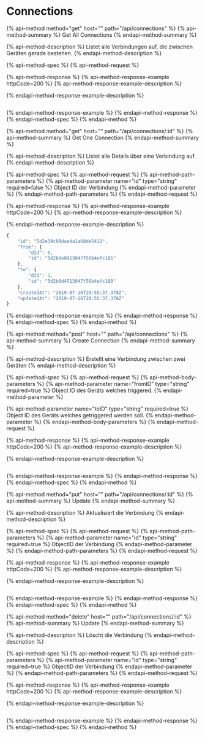 # Connections

{% api-method method="get" host="" path="/api/connections" %}
{% api-method-summary %}
Get All Connections
{% endapi-method-summary %}

{% api-method-description %}
Listet alle Verbindungen auf, die zwischen Geräten gerade bestehen.
{% endapi-method-description %}

{% api-method-spec %}
{% api-method-request %}

{% api-method-response %}
{% api-method-response-example httpCode=200 %}
{% api-method-response-example-description %}

{% endapi-method-response-example-description %}

```

```
{% endapi-method-response-example %}
{% endapi-method-response %}
{% endapi-method-spec %}
{% endapi-method %}

{% api-method method="get" host="" path="/api/connections/:id" %}
{% api-method-summary %}
Get One Connection
{% endapi-method-summary %}

{% api-method-description %}
Listet alle Details über eine Verbindung auf.
{% endapi-method-description %}

{% api-method-spec %}
{% api-method-request %}
{% api-method-path-parameters %}
{% api-method-parameter name="id" type="string" required=false %}
Object ID der Verbindung
{% endapi-method-parameter %}
{% endapi-method-path-parameters %}
{% endapi-method-request %}

{% api-method-response %}
{% api-method-response-example httpCode=200 %}
{% api-method-response-example-description %}

{% endapi-method-response-example-description %}

```javascript
{
    "id": "5d2e39c99daeda1a68de5411",
    "from": {
        "dId": 0,
        "id": "5d2b8e0913047f50b4efc181"
    },
    "to": {
        "dId": 1,
        "id": "5d2b8d4513047f50b4efc180"
    },
    "createdAt": "2019-07-16T20:55:37.378Z",
    "updatedAt": "2019-07-16T20:55:37.378Z"
}
```
{% endapi-method-response-example %}
{% endapi-method-response %}
{% endapi-method-spec %}
{% endapi-method %}

{% api-method method="post" host="" path="/api/connections" %}
{% api-method-summary %}
Create Connection
{% endapi-method-summary %}

{% api-method-description %}
Erstellt eine Verbindung zwischen zwei Geräten
{% endapi-method-description %}

{% api-method-spec %}
{% api-method-request %}
{% api-method-body-parameters %}
{% api-method-parameter name="fromID" type="string" required=true %}
Object ID des Geräts welches triggered.
{% endapi-method-parameter %}

{% api-method-parameter name="toID" type="string" required=true %}
Object ID des Geräts welches getriggered werden soll.
{% endapi-method-parameter %}
{% endapi-method-body-parameters %}
{% endapi-method-request %}

{% api-method-response %}
{% api-method-response-example httpCode=200 %}
{% api-method-response-example-description %}

{% endapi-method-response-example-description %}

```

```
{% endapi-method-response-example %}
{% endapi-method-response %}
{% endapi-method-spec %}
{% endapi-method %}

{% api-method method="put" host="" path="/api/connections/:id" %}
{% api-method-summary %}
Update
{% endapi-method-summary %}

{% api-method-description %}
Aktualisiert die Verbindung 
{% endapi-method-description %}

{% api-method-spec %}
{% api-method-request %}
{% api-method-path-parameters %}
{% api-method-parameter name="id" type="string" required=true %}
ObjectID der Verbindung
{% endapi-method-parameter %}
{% endapi-method-path-parameters %}
{% endapi-method-request %}

{% api-method-response %}
{% api-method-response-example httpCode=200 %}
{% api-method-response-example-description %}

{% endapi-method-response-example-description %}

```

```
{% endapi-method-response-example %}
{% endapi-method-response %}
{% endapi-method-spec %}
{% endapi-method %}

{% api-method method="delete" host="" path="/api/connections/:id" %}
{% api-method-summary %}
Update
{% endapi-method-summary %}

{% api-method-description %}
Löscht die Verbindung
{% endapi-method-description %}

{% api-method-spec %}
{% api-method-request %}
{% api-method-path-parameters %}
{% api-method-parameter name="id" type="string" required=true %}
ObjectID der Verbindung
{% endapi-method-parameter %}
{% endapi-method-path-parameters %}
{% endapi-method-request %}

{% api-method-response %}
{% api-method-response-example httpCode=200 %}
{% api-method-response-example-description %}

{% endapi-method-response-example-description %}

```

```
{% endapi-method-response-example %}
{% endapi-method-response %}
{% endapi-method-spec %}
{% endapi-method %}

